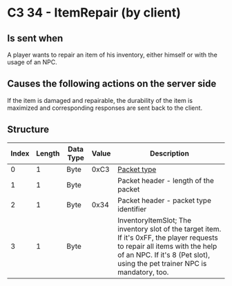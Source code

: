 # C3 34 - ItemRepair (by client)

## Is sent when

A player wants to repair an item of his inventory, either himself or with the usage of an NPC.

## Causes the following actions on the server side

If the item is damaged and repairable, the durability of the item is maximized and corresponding responses are sent back to the client.

## Structure

| Index | Length | Data Type | Value | Description |
|-------|--------|-----------|-------|-------------|
| 0 | 1 |   Byte   | 0xC3  | [Packet type](PacketTypes.md) |
| 1 | 1 |    Byte   |      | Packet header - length of the packet |
| 2 | 1 |    Byte   | 0x34  | Packet header - packet type identifier |
| 3 | 1 | Byte |  | InventoryItemSlot; The inventory slot of the target item. If it's 0xFF, the player requests to repair all items with the help of an NPC. If it's 8 (Pet slot), using the pet trainer NPC is mandatory, too. |